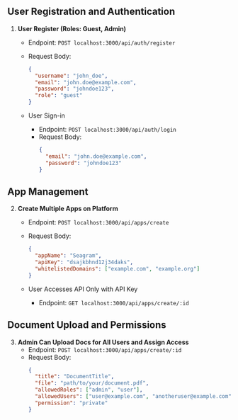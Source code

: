 ## User Registration and Authentication

1. **User Register (Roles: Guest, Admin)**
   - Endpoint: `POST localhost:3000/api/auth/register`
   - Request Body:
     ```json
     {
       "username": "john_doe",
       "email": "john.doe@example.com",
       "password": "johndoe123",
       "role": "guest"
     }
     ```

   - User Sign-in
     - Endpoint: `POST localhost:3000/api/auth/login`
     - Request Body:
       ```json
       {
         "email": "john.doe@example.com",
         "password": "johndoe123"
       }
       ```

## App Management

2. **Create Multiple Apps on Platform**
   - Endpoint: `POST localhost:3000/api/apps/create`
   - Request Body:
     ```json
     {
       "appName": "Seagram",
       "apiKey": "dsajkbhnd12j34daks",
       "whitelistedDomains": ["example.com", "example.org"]
     }
     ```

   - User Accesses API Only with API Key
     - Endpoint: `GET localhost:3000/api/apps/create/:id`

## Document Upload and Permissions

3. **Admin Can Upload Docs for All Users and Assign Access**
   - Endpoint: `POST localhost:3000/api/apps/create/:id`
   - Request Body:
     ```json
     {
       "title": "DocumentTitle",
       "file": "path/to/your/document.pdf",
       "allowedRoles": ["admin", "user"],
       "allowedUsers": ["user@example.com", "anotheruser@example.com"],
       "permission": "private"
     }
     ```
